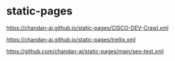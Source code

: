# static-pages

https://chandan-ai.github.io/static-pages/CISCO-DEV-Crawl.xml

https://chandan-ai.github.io/static-pages/trellix.xml

https://github.com/chandan-ai/static-pages/main/seo-test.xml
